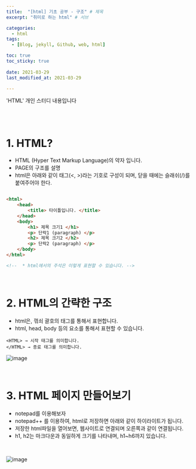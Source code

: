 ```yaml
---
title:  "[html] 기초 공부 - 구조" # 제목
excerpt: "취미로 하는 html" # 서브

categories:
  - html
tags:
  - [Blog, jekyll, Github, web, html]

toc: true
toc_sticky: true
 
date: 2021-03-29
last_modified_at: 2021-03-29

---
```


'HTML' 개인 스터디 내용입니다

<br>
<br>

# 1. HTML?
* HTML (Hyper Text Markup Language)의 약자 입니다.
* PAGE의 구조를 설명
* html은 아래와 같이 태그(<, >)라는 기호로 구성이 되며, 닫을 때에는 슬래쉬(/)를 붙여주어야 한다.


```HTML

<html>
    <head>
        <title> 타이틀입니다. </title>
    </head>
    <body>
        <h1> 제목 크기1 </h1>
        <p> 단락1 (paragraph) </p>
        <h2> 제목 크기2 </h2>
        <p> 단락2 (paragraph) </p>
    </body>
</html>

<!--  * html에서의 주석은 이렇게 표현할 수 있습니다. -->

```

<br>

# 2. HTML의 간략한 구조

* html은, 꺾쇠 괄호의 태그를 통해서 표현합니다.
* html, head, body 등의 요소를 통해서 표현할 수 있습니다.

```
<HTML> → 시작 태그를 의미합니다.
</HTML> → 종료 태그를 의미합니다.
```

![image](https://user-images.githubusercontent.com/50326455/112829778-93109e00-90cc-11eb-9294-740f6719c9a0.png)

<br>

# 3. HTML 페이지 만들어보기
* notepad를 이용해보자
* notepad++ 를 이용하여, html로 저장하면 아래와 같이 하이라이트가 됩니다.
* 저장한 html파일을 열어보면, 웹사이트로 연결되며 오른쪽과 같이 연결됩니다.
* h1, h2는 마크다운과 동일하게 크기를 나타내며, h1~h6까지 있습니다.

<br>

![image](https://user-images.githubusercontent.com/50326455/112830388-69a44200-90cd-11eb-864e-40f13ff35594.png)
